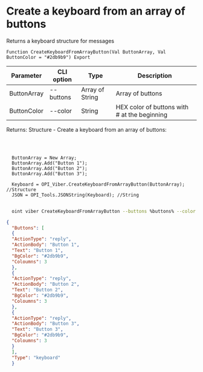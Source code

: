 ﻿---
sidebar_position: 7
---

# Create a keyboard from an array of buttons
 Returns a keyboard structure for messages



`Function CreateKeyboardFromArrayButton(Val ButtonArray, Val ButtonColor = "#2db9b9") Export`

  | Parameter | CLI option | Type | Description |
  |-|-|-|-|
  | ButtonArray | --buttons | Array of String | Array of buttons |
  | ButtonColor | --color | String | HEX color of buttons with # at the beginning |

  
  Returns:  Structure - Create a keyboard from an array of buttons:


<br/>




```bsl title="Code example"
  
  ButtonArray = New Array;
  ButtonArray.Add("Button 1");
  ButtonArray.Add("Button 2");
  ButtonArray.Add("Button 3");
  
  Keyboard = OPI_Viber.CreateKeyboardFromArrayButton(ButtonArray); //Structure
  JSON = OPI_Tools.JSONString(Keyboard); //String
```



```sh title="CLI command example"
    
  oint viber CreateKeyboardFromArrayButton --buttons %buttons% --color %color%

```

```json title="Result"
{
  "Buttons": [
  {
  "ActionType": "reply",
  "ActionBody": "Button 1",
  "Text": "Button 1",
  "BgColor": "#2db9b9",
  "Coloumns": 3
  },
  {
  "ActionType": "reply",
  "ActionBody": "Button 2",
  "Text": "Button 2",
  "BgColor": "#2db9b9",
  "Coloumns": 3
  },
  {
  "ActionType": "reply",
  "ActionBody": "Button 3",
  "Text": "Button 3",
  "BgColor": "#2db9b9",
  "Coloumns": 3
  }
  ],
  "Type": "keyboard"
  }
```
